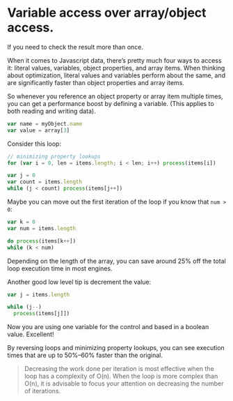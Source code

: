 # Variable access over array/object access.

If you need to check the result more than once.

When it comes to Javascript data, there’s pretty much four ways to access it: literal values, variables, object properties, and array items. When thinking about optimization, literal values and variables perform about the same, and are significantly faster than object properties and array items.

So whenever you reference an object property or array item multiple times, you can get a performance boost by defining a variable. (This applies to both reading and writing data).

```js
var name = myObject.name
var value = array[3]
```

Consider this loop:

```js
// minimizing property lookups
for (var i = 0, len = items.length; i < len; i++) process(items[i])
```

```js
var j = 0
var count = items.length
while (j < count) process(items[j++])
```


Maybe you can move out the first iteration of the loop if you know that `num > 0`:

```js
var k = 0
var num = items.length

do process(items[k++])
while (k < num)
```

Depending on the length of the array, you can save around 25% off the total loop execution time in most engines.

Another good low level tip is decrement the value:

```js
var j = items.length

while (j--)
  process(items[j]])
```

Now you are using one variable for the control and based in a boolean value. Excellent!

By reversing loops and minimizing property lookups, you can see execution times that are up to 50%–60% faster than the original.

> Decreasing the work done per iteration is most effective when the loop has a complexity of O(n). When the loop is more complex than O(n), it is advisable to focus your attention on decreasing the number of iterations.
